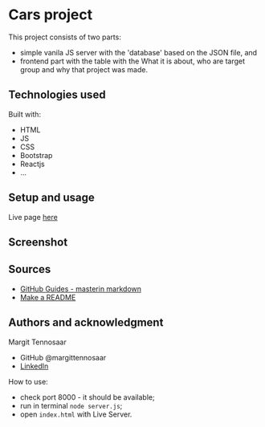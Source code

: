 # Cars project

This project consists of two parts: 
- simple vanila JS server with the 'database' based on the JSON file, and
- frontend part with the table with the
What it is about, who are target group and why that project was made. 

## Technologies used

Built with: 

- HTML
- JS
- CSS
- Bootstrap
- Reactjs 
- ...

## Setup and usage

Live page [here](https://github.com/margittennosaar/markdown_study_materials)

## Screenshot

## Sources 

- [GitHub Guides - masterin markdown](https://guides.github.com/features/mastering-markdown/)
- [Make a README](https://www.makeareadme.com/)

## Authors and acknowledgment

Margit Tennosaar
- GitHub @margittennosaar
- [LinkedIn](https://www.linkedin.com/in/margittennosaar/)


How to use:
- check port 8000 - it should be available;
- run in terminal `node server.js`;
- open `index.html` with Live Server.